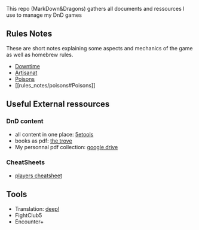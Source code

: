 This repo (MarkDown&Dragons) gathers all documents and ressources I use to manage my DnD games

## Rules Notes
These are short notes explaining some aspects and mechanics of the game as well as homebrew rules.
- [Downtime](./rules_notes/downtime.md)
- [Artisanat](./rules_notes/artisanat.md)
- [Poisons](./rules_notes/poisons.md)
- [[rules_notes/poisons#Poisons]]

## Useful External ressources

### DnD content
- all content in one place: [5etools](https://5e.tools)
- books as pdf: [the trove](https://thetrove.is/Books/Dungeons%20%26%20Dragons%20%5Bmulti%5D/5th%20Edition%20%285e%29/Core/)
- My personnal pdf collection: [google drive](https://drive.google.com/drive/folders/1UG_oDEpwV1EgzwlVToeorw-EO0wOmHTI)

### CheatSheets
- [players cheatsheet](https://crobi.github.io/dnd5e-quickref/preview/quickref.html)

## Tools
- Translation: [deepl](deepl.com)
- FightClub5
- Encounter+

